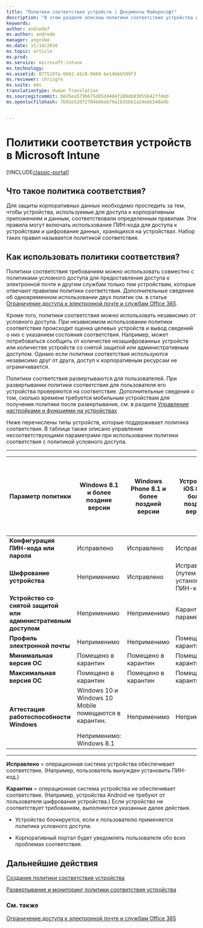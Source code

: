 ```yaml
---
title: "Политики соответствия устройств | Документы Майкрософт"
description: "В этом разделе описаны политики соответствия устройства и то, как они действуют."
keywords: 
author: andredm7
ms.author: andredm
manager: angrobe
ms.date: 11/14/2016
ms.topic: article
ms.prod: 
ms.service: microsoft-intune
ms.technology: 
ms.assetid: 0775107a-6662-41c8-9404-be14bbb599f3
ms.reviewer: chrisgre
ms.suite: ems
translationtype: Human Translation
ms.sourcegitcommit: b6d5ea579b675d85d4404f289db83055642ffddd
ms.openlocfilehash: 7b91e52d72704b6beb79a1b35bb1a24ebb340a4b


---
```


# <a name="device-compliance-policies-in-microsoft-intune"></a>Политики соответствия устройств в Microsoft Intune

[!INCLUDE[classic-portal](../includes/classic-portal.md)]

## <a name="what-is-a-compliance-policy"></a>Что такое политика соответствия?
Для защиты корпоративных данных необходимо проследить за тем, чтобы устройства, используемые для доступа к корпоративным приложениям и данным, соответствовали определенным правилам. Эти правила могут включать использование ПИН-кода для доступа к устройствам и шифрование данных, хранящихся на устройствах. Набор таких правил называется политикой соответствия.

## <a name="how-should-i-use-compliance-policies"></a>Как использовать политики соответствия?
Политики соответствия требованиям можно использовать совместно с политиками условного доступа для предоставления доступа к электронной почте и другим службам только тем устройствам, которые отвечают правилам политики соответствия. Дополнительные сведения об одновременном использовании двух политик см. в статье [Ограничение доступа к электронной почте и службам Office 365](restrict-access-to-email-and-o365-services-with-microsoft-intune.md).

Кроме того, политики соответствия можно использовать независимо от условного доступа. При независимом использовании политики соответствия происходит оценка целевых устройств и вывод сведений о них с указанием состояния соответствия. Например, может потребоваться сообщить от количестве незашифрованных устройств или количестве устройств со снятой защитой или административным доступом. Однако если политики соответствия используются независимо друг от друга, доступ к корпоративным ресурсам не ограничивается.

Политики соответствия развертываются для пользователей. При развертывании политики соответствия для пользователя его устройства проверяются на соответствие.
Дополнительные сведения о том, сколько времени требуется мобильным устройствам для получения политики после развертывания, см. в разделе [Управление настройками и функциями на устройствах](https://docs.microsoft.com/en-us/intune/deploy-use/manage-settings-and-features-on-your-devices-with-microsoft-intune-policies#frequently-asked-questions-about-intune-policies)

Ниже перечислены типы устройств, которые поддерживает политика соответствия. В таблице также описано управление несоответствующими параметрами при использовании политики соответствия с политикой условного доступа.

-----------------------------

|Параметр политики| Windows 8.1 и более поздние версии| Windows Phone 8.1 и более поздней версии| Устройства iOS 8.0 и более поздней версии|Android 4.0 и более поздней версии<br/>Samsung KNOX Standard 4.0 и более поздние версии|
|-----|----|----|----|----|
|**Конфигурация ПИН-кода или пароля** |Исправлено|Исправлено|Исправлено|Помещено в карантин|
|**Шифрование устройства**|Неприменимо|Исправлено|Исправлено (путем установки ПИН-кода)|Помещено в карантин|
|**Устройство со снятой защитой или административным доступом**|Неприменимо|Неприменимо|Карантин (не параметр)|Карантин (не параметр)|
|**Профиль электронной почты**|Неприменимо|Неприменимо|Помещено в карантин|Неприменимо|
|**Минимальная версия ОС**|Помещено в карантин|Помещено в карантин|Помещено в карантин|Помещено в карантин|
|**Максимальная версия ОС**|Помещено в карантин|Помещено в карантин|Помещено в карантин|Помещено в карантин|
|**Аттестация работоспособности Windows**|Windows 10 и Windows 10 Mobile помещаются в карантин.<br /><br />Неприменимо: Windows 8.1|Неприменимо|Неприменимо|Неприменимо|

------------------------------

**Исправлено** = операционная система устройства обеспечивает соответствие. (Например, пользователь вынужден установить ПИН-код.)

**Карантин** = операционная система устройства не обеспечивает соответствие. (Например, устройства Android не требуют от пользователя шифрования устройства.) Если устройство не соответствует требованиям, выполняются указанные далее действия.

-   Устройство блокируется, если к пользователю применяется политика условного доступа.

-   Корпоративный портал будет уведомлять пользователя обо всех проблемах соответствия.

## <a name="next-steps"></a>Дальнейшие действия
[Создание политики соответствия устройства](create-a-device-compliance-policy-in-microsoft-intune.md)

[Развертывание и мониторинг политики соответствия устройства](deploy-and-monitor-a-device-compliance-policy-in-microsoft-intune.md)

### <a name="see-also"></a>См. также
[Ограничение доступа к электронной почте и службам Office 365](restrict-access-to-email-and-o365-services-with-microsoft-intune.md)



<!--HONumber=Dec16_HO2-->


